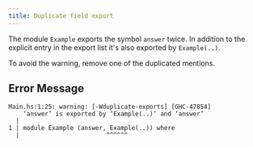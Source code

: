 ```yaml
---
title: Duplicate field export
---
```


The module `Example` exports the symbol `answer` twice.
In addition to the explicit entry in the export list it's also exported by `Example(..)`.

To avoid the warning, remove one of the duplicated mentions.

## Error Message

```
Main.hs:1:25: warning: [-Wduplicate-exports] [GHC-47854]
    ‘answer’ is exported by ‘Example(..)’ and ‘answer’
  |
1 | module Example (answer, Example(..)) where
  |                        ^^^^^^
```
